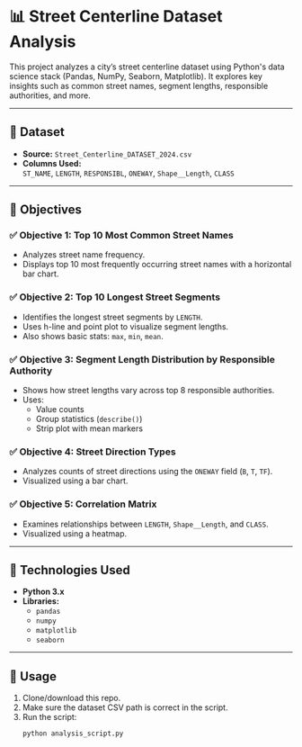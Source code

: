 # 📊 Street Centerline Dataset Analysis

This project analyzes a city’s street centerline dataset using Python's data science stack (Pandas, NumPy, Seaborn, Matplotlib). It explores key insights such as common street names, segment lengths, responsible authorities, and more.

---

## 📁 Dataset

- **Source:** `Street_Centerline_DATASET_2024.csv`
- **Columns Used:**  
  `ST_NAME`, `LENGTH`, `RESPONSIBL`, `ONEWAY`, `Shape__Length`, `CLASS`

---

## 🎯 Objectives

### ✅ Objective 1: Top 10 Most Common Street Names
- Analyzes street name frequency.
- Displays top 10 most frequently occurring street names with a horizontal bar chart.

### ✅ Objective 2: Top 10 Longest Street Segments
- Identifies the longest street segments by `LENGTH`.
- Uses h-line and point plot to visualize segment lengths.
- Also shows basic stats: `max`, `min`, `mean`.

### ✅ Objective 3: Segment Length Distribution by Responsible Authority
- Shows how street lengths vary across top 8 responsible authorities.
- Uses:
  - Value counts
  - Group statistics (`describe()`)
  - Strip plot with mean markers

### ✅ Objective 4: Street Direction Types
- Analyzes counts of street directions using the `ONEWAY` field (`B`, `T`, `TF`).
- Visualized using a bar chart.

### ✅ Objective 5: Correlation Matrix
- Examines relationships between `LENGTH`, `Shape__Length`, and `CLASS`.
- Visualized using a heatmap.

---

## 🧰 Technologies Used

- **Python 3.x**
- **Libraries:**
  - `pandas`
  - `numpy`
  - `matplotlib`
  - `seaborn`

---

## 📌 Usage

1. Clone/download this repo.
2. Make sure the dataset CSV path is correct in the script.
3. Run the script:
   ```bash
   python analysis_script.py
